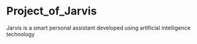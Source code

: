 # Project_of_Jarvis
Jarvis is a smart personal assistant developed using artificial intelligence technology

